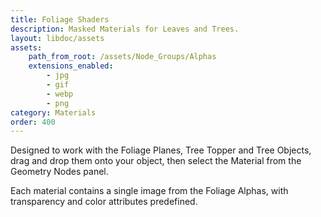 ```yaml
---
title: Foliage Shaders
description: Masked Materials for Leaves and Trees.
layout: libdoc/assets
assets:
    path_from_root: /assets/Node_Groups/Alphas
    extensions_enabled:
        - jpg
        - gif
        - webp
        - png
category: Materials
order: 400
---
```

Designed to work with the Foliage Planes, Tree Topper and Tree Objects, drag and drop them onto your object, then select the Material from the Geometry Nodes panel.

Each material contains a single image from the Foliage Alphas, with transparency and color attributes predefined.
